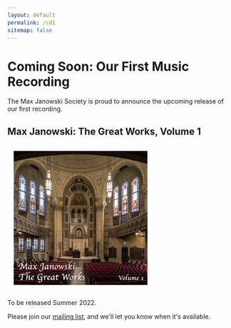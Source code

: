 ```yaml
---
layout: default
permalink: /cd1
sitemap: false
---
```


# Coming Soon: Our First Music Recording

The Max Janowski Society is proud to announce the upcoming release of our first recording.

## Max Janowski: The Great Works, Volume 1

<img style="width:300;height:300;margin:1em;" alt="CD Thumbnail" src="/images/CD1Art-300x300.jpg"/>

To be released Summer 2022.

Please join our [mailing list](/subscribe), and we'll let you know when it's
available.
